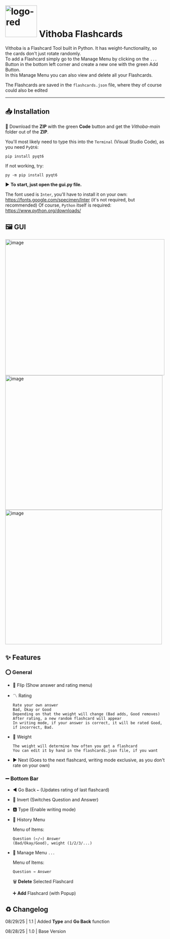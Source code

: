 
#  <img width="100" height="100" alt="logo-red" src="https://github.com/user-attachments/assets/f9434ad4-01d5-4381-8741-293cd0493aa3" />    Vithoba Flashcards 

Vithoba is a Flashcard Tool built in Python. It has weight-functionality, so the cards don't just rotate randomly.  
To add a Flashcard simply go to the Manage Menu by clicking on the `...` Button in the bottom left corner and create a new one with the green Add Button.  
In this Manage Menu you can also view and delete all your Flashcards.

The Flashcards are saved in the `flashcards.json` file, where they of course could also be edited

---

## 📥 Installation
🔽 Download the **ZIP** with the green **Code** button and get the *Vithoba-main* folder out of the **ZIP**.

You'll most likely need to type this into the `Terminal` (Visual Studio Code), as you need `PyQt6`:

    pip install pyqt6

If not working, try:

    py -m pip install pyqt6

▶ **To start, just open the gui.py file.**

The font used is `Inter`, you'll have to install it on your own: https://fonts.google.com/specimen/Inter (it's not required, but recommended)
Of course, `Python` itself is required: https://www.python.org/downloads/

## 🖼 GUI

<img width="503" height="429" alt="image" src="https://github.com/user-attachments/assets/f78d74b0-3325-40b9-9731-3c2cad7f291a" />

<img width="497" height="424" alt="image" src="https://github.com/user-attachments/assets/3173bca3-8a74-4df8-afd8-ff35e39c0dbd" />

<img width="495" height="424" alt="image" src="https://github.com/user-attachments/assets/190642b8-6417-4288-8c15-b6dff298d078" />

## ✨ Features

### ⭕ General

- 💫 Flip (Show answer and rating menu)
- 〽 Rating

      Rate your own answer
      Bad, Okay or Good
      Depending on that the weight will change (Bad adds, Good removes)
      After rating, a new random flashcard will appear
      In writing mode, if your answer is correct, it will be rated Good, if incorrect, Bad.

- 🧱 Weight

      The weight will determine how often you get a flashcard
      You can edit it by hand in the flashcards.json file, if you want
  
- ▶ Next (Goes to the next flashcard, writing mode exclusive, as you don't rate on your own)

### ➖ Bottom Bar

- ◀ Go Back `←` (Updates rating of last flashcard)
- 🔳 Invert (Switches Question and Answer)
- 🅰 Type (Enable writing mode)
- 📔 History Menu

  Menu of Items:

      Question (←/→) Answer
      (Bad/Okay/Good), weight (1/2/3/...)
  
- 👔 Manage Menu `...`

  Menu of Items:

      Question → Answer

  🗑 **Delete** Selected Flashcard 
  
  ➕ **Add** Flashcard (with Popup)
  

## ♻ Changelog
08/29/25 | 1.1 | Added **Type** and **Go Back** function

08/28/25 | 1.0 | Base Version
